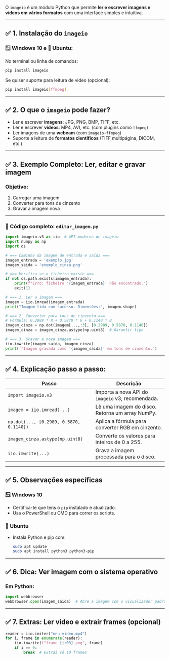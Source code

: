 O `imageio` é um módulo Python que permite **ler e escrever imagens e vídeos em vários formatos** com uma interface simples e intuitiva.

---

## ✅ 1. Instalação do `imageio`

### 🪟 Windows 10 e 🐧 Ubuntu:

No terminal ou linha de comandos:

```bash
pip install imageio
```

Se quiser suporte para leitura de vídeo (opcional):

```bash
pip install imageio[ffmpeg]
```

---

## ✅ 2. O que o `imageio` pode fazer?

* Ler e escrever **imagens**: JPG, PNG, BMP, TIFF, etc.
* Ler e escrever **vídeos**: MP4, AVI, etc. (com plugins como `ffmpeg`)
* Ler imagens de uma **webcam** (com `imageio-ffmpeg`)
* Suporte a leitura de **formatos científicos** (TIFF multipágina, DICOM, etc.)

---

## ✅ 3. Exemplo Completo: Ler, editar e gravar imagem

### Objetivo:

1. Carregar uma imagem
2. Converter para tons de cinzento
3. Gravar a imagem nova

---

### 🐍 Código completo: `editar_imagem.py`

```python
import imageio.v3 as iio  # API moderna de imageio
import numpy as np
import os

# === Caminho da imagem de entrada e saída ===
imagem_entrada = 'exemplo.jpg'
imagem_saida = 'exemplo_cinza.png'

# === Verifica se o ficheiro existe ===
if not os.path.exists(imagem_entrada):
    print(f"Erro: ficheiro '{imagem_entrada}' não encontrado.")
    exit(1)

# === 1. Ler a imagem ===
imagem = iio.imread(imagem_entrada)
print("Imagem lida com sucesso. Dimensões:", imagem.shape)

# === 2. Converter para tons de cinzento ===
# Fórmula: 0.2989 * R + 0.5870 * G + 0.1140 * B
imagem_cinza = np.dot(imagem[...,:3], [0.2989, 0.5870, 0.1140])
imagem_cinza = imagem_cinza.astype(np.uint8)  # Garantir tipo

# === 3. Gravar a nova imagem ===
iio.imwrite(imagem_saida, imagem_cinza)
print(f"Imagem gravada como '{imagem_saida}' em tons de cinzento.")
```

---

## ✅ 4. Explicação passo a passo:

| Passo                                   | Descrição                                        |
| --------------------------------------- | ------------------------------------------------ |
| `import imageio.v3`                     | Importa a nova API do `imageio` v3, recomendada. |
| `imagem = iio.imread(...)`              | Lê uma imagem do disco. Retorna um array NumPy.  |
| `np.dot(..., [0.2989, 0.5870, 0.1140])` | Aplica a fórmula para converter RGB em cinzento. |
| `imagem_cinza.astype(np.uint8)`         | Converte os valores para inteiros de 0 a 255.    |
| `iio.imwrite(...)`                      | Grava a imagem processada para o disco.          |

---

## ✅ 5. Observações específicas

### 🪟 Windows 10

* Certifica-te que tens o `pip` instalado e atualizado.
* Usa o PowerShell ou CMD para correr os scripts.

### 🐧 Ubuntu

* Instala Python e pip com:

  ```bash
  sudo apt update
  sudo apt install python3 python3-pip
  ```

---

## ✅ 6. Dica: Ver imagem com o sistema operativo

### Em Python:

```python
import webbrowser
webbrowser.open(imagem_saida)  # Abre a imagem com o visualizador padrão
```

---

## ✅ 7. Extras: Ler vídeo e extrair frames (opcional)

```python
reader = iio.imiter("meu_video.mp4")
for i, frame in enumerate(reader):
    iio.imwrite(f"frame_{i:03}.png", frame)
    if i == 9:
        break  # Extrai só 10 frames
```
